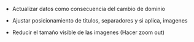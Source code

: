 * Actualizar datos como consecuencia del cambio de dominio

* Ajustar posicionamiento de titulos, separadores y si aplica, imagenes

* Reducir el tamaño visible de las imagenes (Hacer zoom out)


